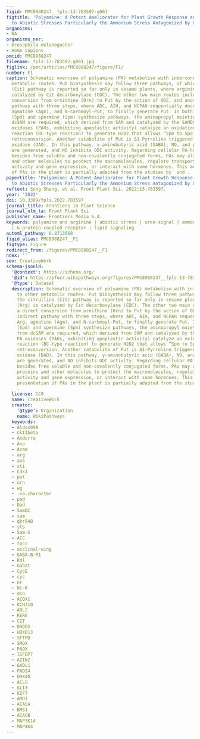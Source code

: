 ```yaml
---
figid: PMC8988247__fpls-13-783597-g001
figtitle: 'Polyamine: A Potent Ameliorator for Plant Growth Response and Adaption
  to Abiotic Stresses Particularly the Ammonium Stress Antagonized by Urea'
organisms:
- NA
organisms_ner:
- Drosophila melanogaster
- Homo sapiens
pmcid: PMC8988247
filename: fpls-13-783597-g001.jpg
figlink: /pmc/articles/PMC8988247/figure/F1/
number: F1
caption: Schematic overview of polyamine (PA) metabolism with interconnection to other
  metabolic routes. Put biosynthesis may follow three pathways, of which the citrulline
  (Cit) pathway is reported so far only in sesame plants, where arginine (Arg) is
  catalyzed by Cit decarboxylase (CDC). The other two main routes include a direct
  conversion from ornithine (Orn) to Put by the action of ODC, and another indirect
  pathway with three steps, where ADC, AIH, and NCPAH sequentially decompose Arg,
  agmatine (Agm), and N-carbmoyl-Put, to finally generate Put. In both spermidine
  (Spd) and spermine (Spm) synthesize pathways, the aminopropyl moieties derived from
  dcSAM are required, which derived from SAM and catalyzed by the SAMDC enzyme. PA
  oxidases (PAOs, exhibiting apoplastic activity) catalyze an oxidation-back-reversion
  reaction (BC-type reaction) to generate H2O2 that allows “Spm to Spd and to Put”
  retroconversion. Another catabolite of Put is Δ1-Pyrroline triggered by diamine
  oxidase (DAO). In this pathway, γ-aminobutyric acid (GABA), NO, and proline (Pro)
  are generated, and NO inhibits ODC activity. Regarding cellular PA-homeostasis,
  besides free soluble and non-covalently conjugated forms, PAs may also bind to proteins
  and other molecules to protect the macromolecules, regulate transporter/channel
  activity and gene expression, or interact with some hormones. This metabolism presentation
  of PAs in the plant is partially adapted from the studies by  and .
papertitle: 'Polyamine: A Potent Ameliorator for Plant Growth Response and Adaption
  to Abiotic Stresses Particularly the Ammonium Stress Antagonized by Urea.'
reftext: Song Sheng, et al. Front Plant Sci. 2022;13:783597.
year: '2022'
doi: 10.3389/fpls.2022.783597
journal_title: Frontiers in Plant Science
journal_nlm_ta: Front Plant Sci
publisher_name: Frontiers Media S.A.
keywords: polyamine and arginine | abiotic stress | urea signal | ammonium stress
  | G-protein-coupled receptor | lipid signaling
automl_pathway: 0.8713668
figid_alias: PMC8988247__F1
figtype: Figure
redirect_from: /figures/PMC8988247__F1
ndex: ''
seo: CreativeWork
schema-jsonld:
  '@context': https://schema.org/
  '@id': https://pfocr.wikipathways.org/figures/PMC8988247__fpls-13-783597-g001.html
  '@type': Dataset
  description: Schematic overview of polyamine (PA) metabolism with interconnection
    to other metabolic routes. Put biosynthesis may follow three pathways, of which
    the citrulline (Cit) pathway is reported so far only in sesame plants, where arginine
    (Arg) is catalyzed by Cit decarboxylase (CDC). The other two main routes include
    a direct conversion from ornithine (Orn) to Put by the action of ODC, and another
    indirect pathway with three steps, where ADC, AIH, and NCPAH sequentially decompose
    Arg, agmatine (Agm), and N-carbmoyl-Put, to finally generate Put. In both spermidine
    (Spd) and spermine (Spm) synthesize pathways, the aminopropyl moieties derived
    from dcSAM are required, which derived from SAM and catalyzed by the SAMDC enzyme.
    PA oxidases (PAOs, exhibiting apoplastic activity) catalyze an oxidation-back-reversion
    reaction (BC-type reaction) to generate H2O2 that allows “Spm to Spd and to Put”
    retroconversion. Another catabolite of Put is Δ1-Pyrroline triggered by diamine
    oxidase (DAO). In this pathway, γ-aminobutyric acid (GABA), NO, and proline (Pro)
    are generated, and NO inhibits ODC activity. Regarding cellular PA-homeostasis,
    besides free soluble and non-covalently conjugated forms, PAs may also bind to
    proteins and other molecules to protect the macromolecules, regulate transporter/channel
    activity and gene expression, or interact with some hormones. This metabolism
    presentation of PAs in the plant is partially adapted from the studies by  and
    .
  license: CC0
  name: CreativeWork
  creator:
    '@type': Organization
    name: WikiPathways
  keywords:
  - Aldox89A
  - CkIIbeta
  - Andorra
  - Anp
  - Acam
  - arg
  - aos
  - sti
  - Cdk1
  - put
  - orn
  - wg
  - .na.character
  - pad
  - Dad
  - SamDC
  - sam
  - qkr54B
  - sls
  - Sam-S
  - ACC
  - tacc
  - acclinal-wing
  - GABA-B-R1
  - Rdl
  - Gabat
  - CycE
  - cyc
  - nr
  - Ni-K
  - msn
  - ACOX1
  - KCNJ10
  - ABL2
  - RERE
  - CIT
  - DHDDS
  - HOXD13
  - SFTPD
  - SMOX
  - PAOX
  - IGFBP7
  - AZIN2
  - GADL1
  - PADI4
  - DHX40
  - ACLS
  - GLI3
  - KIF7
  - AMD1
  - ACACA
  - BMS1
  - ACACB
  - MAP3K14
  - MAP4K4
---
```


